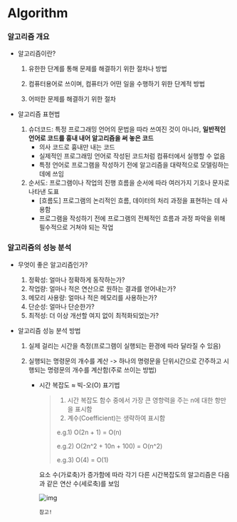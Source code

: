 # Algorithm

### 알고리즘 개요

- 알고리즘이란?

  1. 유한한 단계를 통해 문제를 해결하기 위한 절차나 방법

  2. 컴퓨터용어로 쓰이며, 컴퓨터가 어떤 일을 수행하기 위한 단계적 방법

  3. 어떠한 문제를 해결하기 위한 절차

     

- 알고리즘 표현법

  1. 슈더코드: 특정 프로그래밍 언어의 문법을 따라 쓰여진 것이 아니라, **일반적인 언어로 코드를 흉내 내어 알고리즘을 써 놓은 코드**
     - 의사 코드로 흉내만 내는 코드
     - 실제적인 프로그래밍 언어로 작성된 코드처럼 컴퓨터에서 실행할 수 없음
     - 특정 언어로 프로그램을 작성하기 전에 알고리즘을 대략적으로 모델링하는 데에 쓰임
  2. 순서도: 프로그램이나 작업의 진행 흐름을 순서에 따라 여러가지 기호나 문자로 나타낸 도표
     - [흐름도] 프로그램의 논리적인 흐름, 데이터의 처리 과정을 표현하는 데 사용함
     - 프로그램을 작성하기 전에 프로그램의 전체적인 흐름과 과정 파악을 위해 필수적으로 거쳐야 되는 작업



### 알고리즘의 성능 분석

- 무엇이 좋은 알고리즘인가?

  1. 정확성: 얼마나 정확하게 동작하는가?
  2. 작업량: 얼마나 적은 연산으로 원하는 결과를 얻어내는가?
  3. 메모리 사용량: 얼마나 적은 메모리를 사용하는가?
  4. 단순성: 얼마나 단순한가?
  5. 최적성: 더 이상 개선할 여지 없이 최적화되었는가?

- 알고리즘 성능 분석 방법

  1. 실제 걸리는 시간을 측정(프로그램이 실행되는 환경에 따라 달라질 수 있음)

  2. 실행되는 명령문의 개수를 계산 -> 하나의 명령문을 단위시간으로 간주하고 시행되는 명령문의 개수를 계산함(주로 쓰이는 방법)

     - 시간 복잡도 ≈ 빅-오(O) 표기법

       > 1. 시간 복잡도 함수 중에서 가장 큰 영향력을 주는 n에 대한 항만을 표시함
       > 2. 계수(Coefficient)는 생략하여 표시함
       >
       > e.g.1) O(2n + 1) = O(n)
       >
       > e.g.2) O(2n^2 + 10n + 100) = O(n^2)
       >
       > e.g.3) O(4) = O(1)

       요소 수(가로축)가 증가함에 따라 각기 다른 시간복잡도의 알고리즘은 다음과 같은 연산 수(세로축)를 보임

       ![img](https://t1.daumcdn.net/cfile/tistory/22158A4F565E7A6219)

       ~~~요소 수의 제곱 수로 표현되는 시간 복잡도를 가지는 알고리즘의 경우 연산 수가 기하급수적으로 증가하기 때문에 유의해서 사용해야 함~~~
       참고!
       ~~~

       




